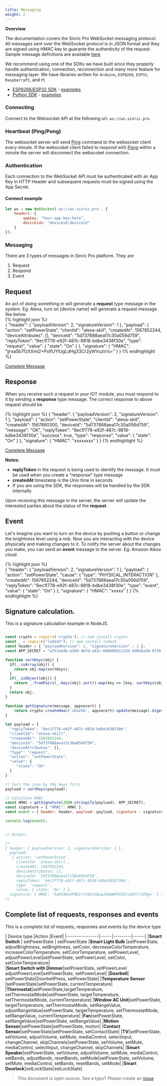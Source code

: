 ```yaml
---
title: Messaging
weight: 2
---
```



**Overview**

The documentation covers the Sinric Pro WebSocket messaging protocol. All messages sent over the WebSocket protocol is in JSON format and they are signed using HMAC key  to guarante the authenticity of the request. Sample message definitions are available [here](https://github.com/sinricpro/sample_messages)

We recommend using one of the SDKs we have built since they properly handle authentication, connection, reconnection and many more feature for messaging layer. We have libraries written for `Arduino`, `ESP8266`, `ESP32`, `RaspberryPI`, and `PC`

-   [ESP8266/ESP32 SDK](https://github.com/sinricpro/esp8266-esp32-sdk) - [examples](https://github.com/sinricpro/esp8266-esp32-sdk/tree/master/examples)
-   [Python SDK](https://github.com/sinricpro/python-sdk)  - [examples](https://github.com/sinricpro/python-examples)

### Connecting
Connect to the Websocket API at the following url.
`ws://ws.sinric.pro`

### Heartbeat (Ping/Pong)
The websocket server will send [Ping](https://tools.ietf.org/html/rfc6455#section-5.5.2) command to the websocket client every minute. If the webscoket client failed to respond with [Pong](https://tools.ietf.org/html/rfc6455#section-5.5.2) within a minute the server will disconnect the webscoket connection.

### Authentication
Each connection to the WebSocket API must be authenticated with an App Key in HTTP Header and subsequent requests must be signed using the App Secret.

#### Connect example

```js
let ws = new WebSocket('ws://ws.sinric.pro', {
    headers: { 
        appkey: "Your-app-key-here", 
        deviceids: "deviceid;deviceid" 
    }
});
```

### Messaging

There are 3 types of messages in Sinric Pro platform. They are

 1. Request
 2. Respond
 3. Event

## Request
An act of doing something in will generate a **request** type message in the system. Eg: Alexa, turn on [device name] will generate a request message like below  
{% highlight json %}   
{
    "header": {
        "payloadVersion": 2,
        "signatureVersion": 1
    },
    "payload": {
        "action": "setPowerState",
        "clientId": "alexa-skill",
        "createdAt": 1567852244,
        "deviceAttributes": [],
        "deviceId": "5d737888aea17c30a056d759",
        "replyToken": "6ec1f778-e92f-487c-9818-bdbe3438f30e",
        "type": "request",
        "value": {
            "state": "On"
        }
    },
    "signature": {
        "HMAC": "jjrxa5b7fzXXml2+PxlfUYIUgLdHg33Cr2yWVuzlr/s="
    }
}
{% endhighlight %}
 
[Complete Message](https://github.com/sinricpro/sample_messages/blob/master/01_PowerState/01_setPowerState/01_Request.json)

## Response
 When you receive such a request in your IOT module, you must respond to it by sending a **response** type message. The correct response to above request should be

{% highlight json %}
{
    "header": {
        "payloadVersion": 2,
        "signatureVersion": 1
    },
    "payload": {
        "action": "setPowerState",
        "clientId": "alexa-skill",
        "createdAt": 1567860300,
        "deviceId": "5d737888aea17c30a056d759",
        "message": "OK",
        "replyToken": "6ec1f778-e92f-487c-9818-bdbe3438f30e",
        "success": true,
        "type": "response",
        "value": {
            "state": "On"
        }
    },
    "signature": {
        "HMAC": "xxxxxxxx"
    }
}
{% endhighlight %}

[Complete Message](https://github.com/sinricpro/sample_messages/blob/master/01_PowerState/01_setPowerState/02_Response.json)

**Notes:**

* **replyToken** in the request is being used to identify the message. It must be used when you create a "response" type message
* **createdAt** timestamp is the Unix time in seconds
* If you are using the SDK, the responses will be handled by the SDK internally

Upon receiving this message in the server, the server will update the interested parties about the status of the **request** .

## Event
Let's imagine you want to turn on the device by pushing a button or change the brightness level using a nob. Now you are interacting with the device physically and making changes to it. To notify the server about the changes you make, you can send an **event**  message to the server. Eg: Amazon Alexa cloud

{% highlight json %}   
{
    "header": {
        "payloadVersion": 2,
        "signatureVersion": 1
    },
    "payload": {
        "action": "setPowerState",
        "cause": {
            "type": "PHYSICAL_INTERACTION"
        },
        "createdAt": 1567852244,
        "deviceId": "5d737888aea17c30a056d759",
        "replyToken": "6ec1f778-e92f-487c-9818-bdbe3438f30e",
        "type": "event",
        "value": {
            "state": "On"
        }
    },
    "signature": {
        "HMAC": "xxxxx"
    }
}
 {% endhighlight %}

## Signature calculation.
This is a signature calculation example in NodeJS. 

```js

const crypto = require('crypto'); // npm install crypto
const _ = require("lodash"); // npm install lodash
const header = { "payloadVersion": 2, "signatureVersion" : 1 };
const APP_SECRET = "a751abdb-e260-4bfd-a42c-60660561123d-3d8e6a30-0f39-42f0-a1ec-e47d47fb1392";

function sortKeys(obj) {
  if(_.isArray(obj)) {
    return obj.map(sortKeys);
  }
  if(_.isObject(obj)) {
    return _.fromPairs(_.keys(obj).sort().map(key => [key, sortKeys(obj[key])]));
  }
  return obj;
}

function getSignature(message, appsecert) {
    return crypto.createHmac('sha256', appsecert).update(message).digest('base64');
}
 
let payload = {
  "replyToken": "6ec1f778-e92f-487c-9818-bdbe3438f30e",
  "clientId": "alexa-skill",
  "createdAt": 1567852244,
  "deviceId": "5d737888aea17c30a056d759",
  "deviceAttributes": [],
  "type": "request",
  "action": "setPowerState",
  "value": {
	 "state": "On"
  }
}

// Sort the json by the keys first
payload = sortKeys(payload);

// Calculate HMAC
const HMAC = getSignature(JSON.stringify(payload), APP_SECRET);
const signature = { "HMAC": HMAC };
const event = { header: header, payload: payload, signature : signature };

console.log(event);
 

// Output:

/*
{ header: { payloadVersion: 2, signatureVersion: 1 },
  payload:
   { action: 'setPowerState',
     clientId: 'alexa-skill',
     createdAt: 1567852244,
     deviceAttributes: [],
     deviceId: '5d737888aea17c30a056d759',
     replyToken: '6ec1f778-e92f-487c-9818-bdbe3438f30e',
     type: 'request',
     value: { state: 'On' } },
  signature: { HMAC: '5aR5dHuVPOb1rYrWIzSbwqJX6mWMlH1EluQ2Pl7sPDg=' } }
*/
```

## Complete list of requests, responses and events

This is a complete list of requests, responses and events by the device type

| Device type               |Action |Event| 
|----------------|------|---------|------|
|**Smart Switch** | setPowerState | setPowerState 
|**Smart Light Bulb**  |setPowerState, adjustBrightness, setBrightness, setColor, decreaseColorTemperature, increaseColorTemperature, setColorTemperature, setPowerLevel, adjustPowerLevel|setPowerState, setPowerLevel, setColor, setColorTemperature|          
|**Smart Switch with Dimmer**|setPowerState, setPowerLevel adjustPowerLevel|setPowerState, setPowerLevel|
|**Doorbell**| setPowerState|DoorbellPress, setPowerState|
|**Temperature Sensor** |setPowerState|setPowerState, currentTemperature|
|**Thermostat**|setPowerState,targetTemperature, setThermostatMode|setPowerState, targetTemperature, setThermostatMode, currentTemperature|
|**Window AC Unit**|setPowerState, targetTemperature, setThermostatMode, setRangeValue, adjustRangeValue|setPowerState, targetTemperature, setThermostatMode, setRangeValue, currentTemperature|
|**Fan**|setPowerState, setRangeValue|setPowerState, setRangeValue|
|**Motion Sensor**|setPowerState|setPowerState, motion|
|**Contact Sensor**|setPowerState|setPowerState, setContactState|
|**TV**|setPowerState, setVolume, adjustVolume, setMute, mediaControl, selectInput, changeChannel, skipChannels|setPowerState, setVolume, setMute, mediaControl, selectInput, changeChannel, skipChannels|
|**Smart Speaker**|setPowerState, setVolume, adjustVolume, setMute, mediaControl, setBands, adjustBands, resetBands, setMode|setPowerState, setVolume, setMute, mediaControl, setBands, resetBands, setMode|
|**Smart Doorlock**|setLockState|setLockState| 

> This document is open source. See a typo? Please create an [issue](https://github.com/sinricpro/help-docs)